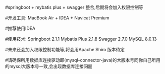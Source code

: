 #springboot + mybatis plus + swagger 整合,后期将会加入权限控制等


#开发工具:
        MacBook Air + IDEA + Navicat Premium


#推荐使用IDEA


#使用技术: 
          Springboot      2.1.1
         Mybatis Plus     2.1.8
           Swagger        2.7.0
            MySQL         8.0.13
     

#未来还会加入权限控制功能等,将会用Apache Shiro 版本待定       



#请确保所用数据库连接驱动即(mysql-connector-java)的大版本号同你自己所用的mysql大版本号一致,会出现数据库连接问题

